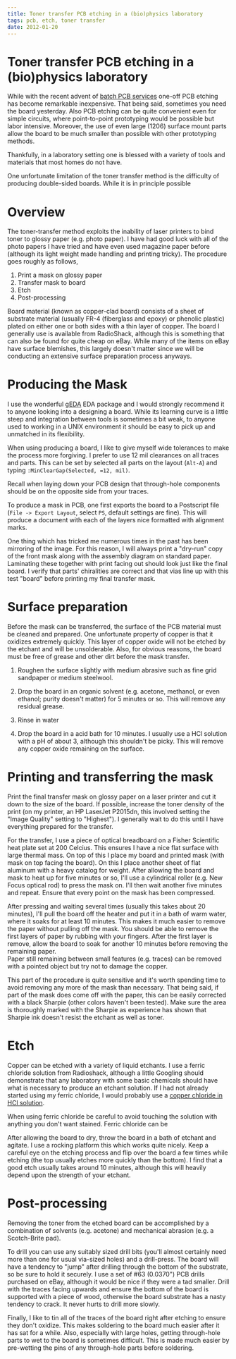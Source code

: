 ```yaml
---
title: Toner transfer PCB etching in a (bio)physics laboratory
tags: pcb, etch, toner transfer
date: 2012-01-20
---
```


# Toner transfer PCB etching in a (bio)physics laboratory

While with the recent advent of [batch PCB services](http://www.batchpcb.com)
one-off PCB etching has become remarkable inexpensive. That being said,
sometimes you need the board yesterday. Also PCB etching can be quite
convenient even for simple circuits, where point-to-point prototyping would be
possible but labor intensive. Moreover, the use of even large (1206) surface
mount parts allow the board to be much smaller than possible with other
prototyping methods.

Thankfully, in a laboratory setting one is blessed with a variety of tools and
materials that most homes do not have.

One unfortunate limitation of the toner transfer method is the difficulty of
producing double-sided boards. While it is in principle possible 

# Overview

The toner-transfer method exploits the inability of laser printers to bind
toner to glossy paper (e.g. photo paper). I have had good luck with all of the
photo papers I have tried and have even used magazine paper before (although
its light weight made handling and printing tricky). The procedure goes roughly
as follows,

 1. Print a mask on glossy paper
 2. Transfer mask to board
 3. Etch
 4. Post-processing

Board material (known as copper-clad board) consists of a sheet of substrate
material (usually FR-4 (fiberglass and epoxy) or phenolic plastic) plated on
either one or both sides with a thin layer of copper.  The board I generally
use is available from RadioShack, although this is something that can also be
found for quite cheap on eBay. While many of the items on eBay have surface
blemishes, this largely doesn't matter since we will be conducting an extensive
surface preparation process anyways.

# Producing the Mask

I use the wonderful [gEDA](http://www.gpleda.org/) EDA package and I would
strongly recommend it to anyone looking into a designing a board. While its
learning curve is a little steep and integration between tools is sometimes a
bit weak, to anyone used to working in a UNIX environment it should be easy to
pick up and unmatched in its flexibility.

When using producing a board, I like to give myself wide tolerances to make the
process more forgiving. I prefer to use 12 mil clearances on all traces and
parts. This can be set by selected all parts on the layout (`Alt-A`) and typing
`:MinClearGap(Selected, =12, mil)`.

Recall when laying down your PCB design that through-hole components should be
on the opposite side from your traces. 

To produce a mask in PCB, one first exports the board to a Postscript file
(`File -> Export Layout`, select `PS`, default settings are fine). This will
produce a document with each of the layers nice formatted with alignment marks.

One thing which has tricked me numerous times in the past has been mirroring of
the image. For this reason, I will always print a "dry-run" copy of the front
mask along with the assembly diagram on standard paper. Laminating these
together with print facing out should look just like the final board. I verify that
parts' chiralities are correct and that vias line up with this test "board"
before printing my final transfer mask.

# Surface preparation

Before the mask can be transferred, the surface of the PCB material must be
cleaned and prepared. One unfortunate property of copper is that it oxidizes
extremely quickly. This layer of copper oxide will not be etched by the etchant
and will be unsolderable. Also, for obvious reasons, the board must be free of
grease and other dirt before the mask transfer.

 1. Roughen the surface slightly with medium abrasive such as fine grid
    sandpaper or medium steelwool.

 2. Drop the board in an organic solvent (e.g. acetone, methanol, or even
    ethanol; purity doesn't matter) for 5 minutes or so. This will remove any
    residual grease.

 3. Rinse in water

 4. Drop the board in a acid bath for 10 minutes. I usually use a HCl solution
    with a pH of about 3, although this shouldn't be picky. This will remove
    any copper oxide remaining on the surface.

# Printing and transferring the mask
 
Print the final transfer mask on glossy paper on a laser printer and cut it
down to the size of the board. If possible, increase the toner density of the
print (on my printer, an HP LaserJet P2015dn, this involved setting the "Image
Quality" setting to "Highest"). I generally wait to do this until I have
everything prepared for the transfer.

For the transfer, I use a piece of optical breadboard on a Fisher Scientific
heat plate set at 200 Celcius. This ensures I have a nice flat surface with
large thermal mass. On top of this I place my board and printed mask (with mask
on top facing the board). On this I place another sheet of flat aluminum with a
heavy catalog for weight. After allowing the board and mask to heat up for five
minutes or so, I'll use a cylindrical roller (e.g. New Focus optical rod) to
press the mask on. I'll then wait another five minutes and repeat. Ensure that
every point on the mask has been compressed.

After pressing and waiting several times (usually this takes about 20 minutes),
I'll pull the board off the heater and put it in a bath of warm water, where it
soaks for at least 10 minutes. This makes it much easier to remove the paper
without pulling off the mask. You should be able to remove the first layers of
paper by rubbing with your fingers. After the first layer is remove, allow the
board to soak for another 10 minutes before removing the remaining paper.  
Paper still remaining between small features (e.g. traces) can be removed
with a pointed object but try not to damage the copper.

This part of the procedure is quite sensitive and it's worth spending time to
avoid removing any more of the mask than necessary. That being said, if part of
the mask does come off with the paper, this can be easily corrected with a
black Sharpie (other colors haven't been tested). Make sure the area is
thoroughly marked with the Sharpie as experience has shown that Sharpie ink
doesn't resist the etchant as well as toner.

# Etch

Copper can be etched with a variety of liquid etchants. I use a ferric chloride
solution from Radioshack, although a little Googling should demonstrate that
any laboratory with some basic chemicals should have what is necessary to
produce an etchant solution. If I had not already started using my ferric
chloride, I would probably use a [copper chloride in HCl
solution](http://www.instructables.com/id/Stop-using-Ferric-Chloride-etchant!--A-better-etc/).

When using ferric chloride be careful to avoid touching the solution with
anything you don't want stained. Ferric chloride can be 

After allowing the board to dry, throw the board in a bath of etchant and
agitate. I use a rocking platform this which works quite nicely. Keep a careful
eye on the etching process and flip over the board a few times while etching
(the top usually etches more quickly than the bottom). I find that a good etch
usually takes around 10 minutes, although this will heavily depend upon the
strength of your etchant. 

# Post-processing

Removing the toner from the etched board can be accomplished by a combination
of solvents (e.g. acetone) and mechanical abrasion (e.g. a Scotch-Brite pad).

To drill you can use any suitably sized drill bits (you'll almost certainly
need more than one for usual via-sized holes) and a drill-press. The board will
have a tendency to "jump" after drilling through the bottom of the substrate,
so be sure to hold it securely. I use a set of #63 (0.0370")
PCB drills purchased on eBay, although it would be nice if they were a
tad smaller. Drill with the traces facing upwards and ensure the bottom of the
board is supported with a piece of wood, otherwise the board substrate has a
nasty tendency to crack. It never hurts to drill more slowly.

Finally, I like to tin all of the traces of the board right after etching to
ensure they don't oxidize. This makes soldering to the board much easier after
it has sat for a while. Also, especially with large holes, getting through-hole
parts to wet to the board is sometimes difficult. This is made much easier by
pre-wetting the pins of any through-hole parts before soldering.

